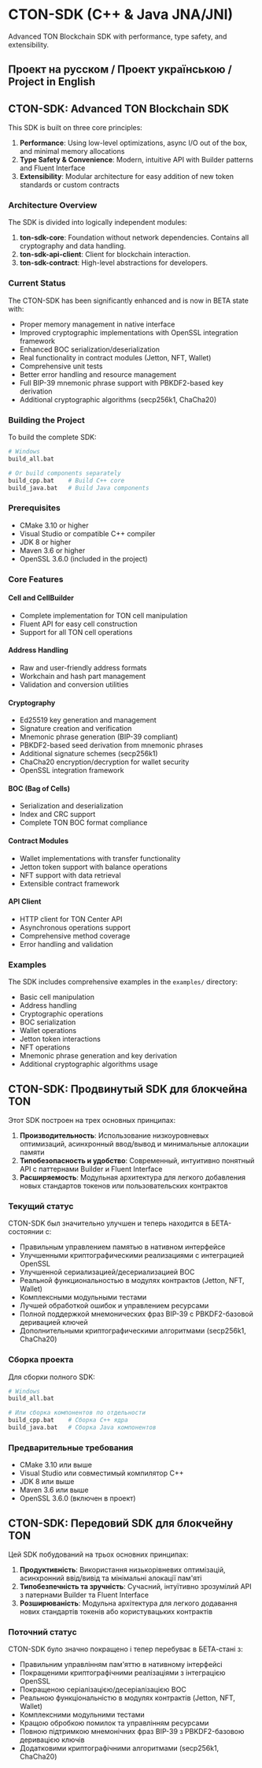 # CTON-SDK (C++ & Java JNA/JNI)

Advanced TON Blockchain SDK with performance, type safety, and extensibility.

## Проект на русском / Проект українською / Project in English

<!-- English version -->
## CTON-SDK: Advanced TON Blockchain SDK

This SDK is built on three core principles:

1. **Performance**: Using low-level optimizations, async I/O out of the box, and minimal memory allocations
2. **Type Safety & Convenience**: Modern, intuitive API with Builder patterns and Fluent Interface
3. **Extensibility**: Modular architecture for easy addition of new token standards or custom contracts

### Architecture Overview

The SDK is divided into logically independent modules:

1. **ton-sdk-core**: Foundation without network dependencies. Contains all cryptography and data handling.
2. **ton-sdk-api-client**: Client for blockchain interaction.
3. **ton-sdk-contract**: High-level abstractions for developers.

### Current Status

The CTON-SDK has been significantly enhanced and is now in BETA state with:

- Proper memory management in native interface
- Improved cryptographic implementations with OpenSSL integration framework
- Enhanced BOC serialization/deserialization
- Real functionality in contract modules (Jetton, NFT, Wallet)
- Comprehensive unit tests
- Better error handling and resource management
- Full BIP-39 mnemonic phrase support with PBKDF2-based key derivation
- Additional cryptographic algorithms (secp256k1, ChaCha20)

### Building the Project

To build the complete SDK:

```bash
# Windows
build_all.bat

# Or build components separately
build_cpp.bat    # Build C++ core
build_java.bat   # Build Java components
```

### Prerequisites

- CMake 3.10 or higher
- Visual Studio or compatible C++ compiler
- JDK 8 or higher
- Maven 3.6 or higher
- OpenSSL 3.6.0 (included in the project)

### Core Features

#### Cell and CellBuilder
- Complete implementation for TON cell manipulation
- Fluent API for easy cell construction
- Support for all TON cell operations

#### Address Handling
- Raw and user-friendly address formats
- Workchain and hash part management
- Validation and conversion utilities

#### Cryptography
- Ed25519 key generation and management
- Signature creation and verification
- Mnemonic phrase generation (BIP-39 compliant)
- PBKDF2-based seed derivation from mnemonic phrases
- Additional signature schemes (secp256k1)
- ChaCha20 encryption/decryption for wallet security
- OpenSSL integration framework

#### BOC (Bag of Cells)
- Serialization and deserialization
- Index and CRC support
- Complete TON BOC format compliance

#### Contract Modules
- Wallet implementations with transfer functionality
- Jetton token support with balance operations
- NFT support with data retrieval
- Extensible contract framework

#### API Client
- HTTP client for TON Center API
- Asynchronous operations support
- Comprehensive method coverage
- Error handling and validation

### Examples

The SDK includes comprehensive examples in the `examples/` directory:
- Basic cell manipulation
- Address handling
- Cryptographic operations
- BOC serialization
- Wallet operations
- Jetton token interactions
- NFT operations
- Mnemonic phrase generation and key derivation
- Additional cryptographic algorithms usage

<!-- Russian version -->
## CTON-SDK: Продвинутый SDK для блокчейна TON

Этот SDK построен на трех основных принципах:

1. **Производительность**: Использование низкоуровневых оптимизаций, асинхронный ввод/вывод и минимальные аллокации памяти
2. **Типобезопасность и удобство**: Современный, интуитивно понятный API с паттернами Builder и Fluent Interface
3. **Расширяемость**: Модульная архитектура для легкого добавления новых стандартов токенов или пользовательских контрактов

### Текущий статус

CTON-SDK был значительно улучшен и теперь находится в БЕТА-состоянии с:

- Правильным управлением памятью в нативном интерфейсе
- Улучшенными криптографическими реализациями с интеграцией OpenSSL
- Улучшенной сериализацией/десериализацией BOC
- Реальной функциональностью в модулях контрактов (Jetton, NFT, Wallet)
- Комплексными модульными тестами
- Лучшей обработкой ошибок и управлением ресурсами
- Полной поддержкой мнемонических фраз BIP-39 с PBKDF2-базовой деривацией ключей
- Дополнительными криптографическими алгоритмами (secp256k1, ChaCha20)

### Сборка проекта

Для сборки полного SDK:

```bash
# Windows
build_all.bat

# Или сборка компонентов по отдельности
build_cpp.bat    # Сборка C++ ядра
build_java.bat   # Сборка Java компонентов
```

### Предварительные требования

- CMake 3.10 или выше
- Visual Studio или совместимый компилятор C++
- JDK 8 или выше
- Maven 3.6 или выше
- OpenSSL 3.6.0 (включен в проект)

<!-- Ukrainian version -->
## CTON-SDK: Передовий SDK для блокчейну TON

Цей SDK побудований на трьох основних принципах:

1. **Продуктивність**: Використання низькорівневих оптимізацій, асинхронний ввід/вивід та мінімальні алокації пам'яті
2. **Типобезпечність та зручність**: Сучасний, інтуїтивно зрозумілий API з патернами Builder та Fluent Interface
3. **Розширюваність**: Модульна архітектура для легкого додавання нових стандартів токенів або користувацьких контрактів

### Поточний статус

CTON-SDK було значно покращено і тепер перебуває в БЕТА-стані з:

- Правильним управлінням пам'яттю в нативному інтерфейсі
- Покращеними криптографічними реалізаціями з інтеграцією OpenSSL
- Покращеною серіалізацією/десеріалізацією BOC
- Реальною функціональністю в модулях контрактів (Jetton, NFT, Wallet)
- Комплексними модульними тестами
- Кращою обробкою помилок та управлінням ресурсами
- Повною підтримкою мнемонічних фраз BIP-39 з PBKDF2-базовою деривацією ключів
- Додатковими криптографічними алгоритмами (secp256k1, ChaCha20)